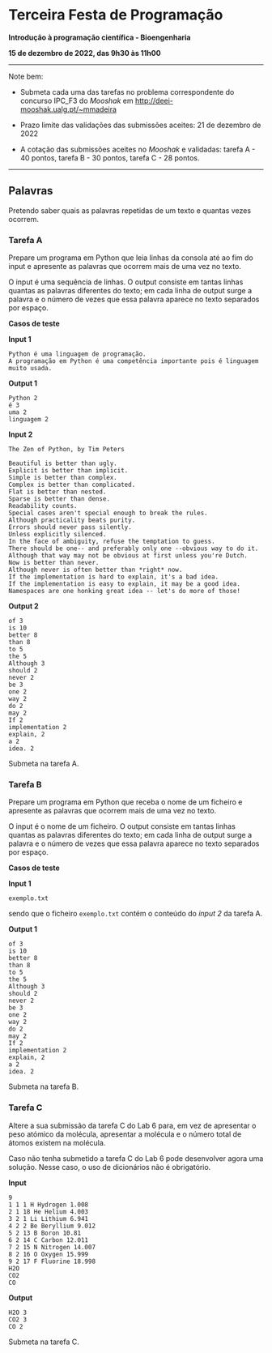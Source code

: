 # Terceira Festa de Programação 

**Introdução à programação científica - Bioengenharia**

**15 de dezembro de 2022, das 9h30 às 11h00**

<hr>
Note bem:

+ Submeta cada uma das tarefas no problema correspondente do concurso IPC_F3 do *Mooshak* em http://deei-mooshak.ualg.pt/~mmadeira

+ Prazo limite das validações das submissões aceites: 21 de dezembro de 2022
+ A cotação das submissões aceites no *Mooshak* e validadas: tarefa A - 40 pontos, tarefa B - 30 pontos, tarefa C - 28 pontos.
<hr>




## Palavras

Pretendo saber quais as palavras repetidas de um texto e quantas vezes ocorrem.

### Tarefa A

Prepare um programa em Python que leia linhas da consola até ao fim do input e apresente as palavras que ocorrem mais de uma vez no texto.

O input é uma sequência de linhas. O output consiste em tantas linhas quantas as palavras diferentes do texto; em cada linha de output surge a palavra e o número de vezes que essa palavra aparece no texto separados por espaço.


**Casos de teste**

**Input 1**

```
Python é uma linguagem de programação.
A programação em Python é uma competência importante pois é linguagem muito usada.
```

**Output 1**

```
Python 2
é 3
uma 2
linguagem 2
```

**Input 2**

```
The Zen of Python, by Tim Peters

Beautiful is better than ugly.
Explicit is better than implicit.
Simple is better than complex.
Complex is better than complicated.
Flat is better than nested.
Sparse is better than dense.
Readability counts.
Special cases aren't special enough to break the rules.
Although practicality beats purity.
Errors should never pass silently.
Unless explicitly silenced.
In the face of ambiguity, refuse the temptation to guess.
There should be one-- and preferably only one --obvious way to do it.
Although that way may not be obvious at first unless you're Dutch.
Now is better than never.
Although never is often better than *right* now.
If the implementation is hard to explain, it's a bad idea.
If the implementation is easy to explain, it may be a good idea.
Namespaces are one honking great idea -- let's do more of those!
```

**Output 2**

```
of 3
is 10
better 8
than 8
to 5
the 5
Although 3
should 2
never 2
be 3
one 2
way 2
do 2
may 2
If 2
implementation 2
explain, 2
a 2
idea. 2
```

Submeta na tarefa A.

<div style="page-break-after: always"></div>

### Tarefa B

Prepare um programa em Python que receba o nome de um ficheiro e apresente as palavras que ocorrem mais de uma vez no texto.

O input é o nome de um ficheiro. O output consiste em tantas linhas quantas as palavras diferentes do texto; em cada linha de output surge a palavra e o número de vezes que essa palavra aparece no texto separados por espaço.

**Casos de teste**

**Input 1**

```
exemplo.txt
```
sendo que o ficheiro `exemplo.txt` contém o conteúdo do *input 2* da tarefa A. 

**Output 1**

```
of 3
is 10
better 8
than 8
to 5
the 5
Although 3
should 2
never 2
be 3
one 2
way 2
do 2
may 2
If 2
implementation 2
explain, 2
a 2
idea. 2
```

Submeta na tarefa B.

<div style="page-break-after: always"></div>

### Tarefa C

Altere a sua submissão da tarefa C do Lab 6 para, em vez de apresentar o peso atómico da molécula, apresentar a molécula e o número total de átomos existem na molécula.

Caso não tenha submetido a tarefa C do Lab 6 pode desenvolver agora uma solução. Nesse caso, o uso de dicionários não é obrigatório.


**Input**

```
9
1 1 1 H Hydrogen 1.008
2 1 18 He Helium 4.003
3 2 1 Li Lithium 6.941
4 2 2 Be Beryllium 9.012
5 2 13 B Boron 10.81
6 2 14 C Carbon 12.011
7 2 15 N Nitrogen 14.007
8 2 16 O Oxygen 15.999
9 2 17 F Fluorine 18.998
H2O
CO2
CO
```

**Output**

```
H2O 3
CO2 3
CO 2
```

Submeta na tarefa C.



<div style="page-break-after: always"></div>
